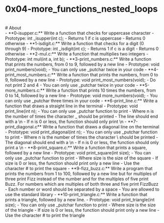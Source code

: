 # 0x04-more_functions_nested_loops
<br>
# About
<br>
- **0-isupper.c:** Write a function that checks for uppercase character
	- Prototype: int _isupper(int c);
	- Returns 1 if c is uppercase
	- Returns 0 otherwise
- **1-isdigit.c:** Write a function that checks for a digit (0 through 9)
	- Prototype: int _isdigit(int c);
	- Returns 1 if c is a digit
	- Returns 0 otherwise
- **2-mul.c:** Write a function that multiplies two integers
	- Prototype: int mul(int a, int b);
- **3-print_numbers.c:** Write a function that prints the numbers, from 0 to 9, followed by a new line
	- Prototype: void print_numbers(void);
	- You can only use _putchar twice in your code
- **4-print_most_numbers.c:** Write a function that prints the numbers, from 0 to 9, followed by a new line
	- Prototype: void print_most_numbers(void);
	- Do not print 2 and 4
	- You can only use _putchar twice in your code
- **5-more_numbers.c:** Write a function that prints 10 times the numbers, from 0 to 14, followed by a new line
	- Prototype: void more_numbers(void);
	- You can only use _putchar three times in your code
- **6-print_line.c:** Write a function that draws a straight line in the terminal
	- Prototype: void print_line(int n);
	- You can only use _putchar function to print
	- Where n is the number of times the character _ should be printed
	- The line should end with a \n
	- If n is 0 or less, the function should only print \n
- **7-print_diagonal.c** Write a function that draws a diagonal line on the terminal
	- Prototype: void print_diagonal(int n);
	- You can only use _putchar function to print
	- Where n is the number of times the character \ should be printed
	- The diagonal should end with a \n
	- If n is 0 or less, the function should only print a \n
- **8-print_square.c:** Write a function that prints a square, followed by a new line
	- Prototype: void print_square(int size);
	- You can only use _putchar function to print
	- Where size is the size of the square
	- If size is 0 or less, the function should print only a new line
	- Use the character # to print the square
- **9-fizz_buzz.c:** Write a program that prints the numbers from 1 to 100, followed by a new line but for multiples of three print Fizz instead
         of the number and for the multiples of five print Buzz. For numbers which are multiples of both three and five print FizzBuzz
	- Each number or word should be separated by a space
	- You are allowed to use the standard library
- **10-print_triangle.c:** Write a function that prints a triangle, followed by a new line.
	- Prototype: void print_triangle(int size);
	- You can only use _putchar function to print
	- Where size is the size of the triangle
	- If size is 0 or less, the function should print only a new line
	- Use the character # to print the triangle
